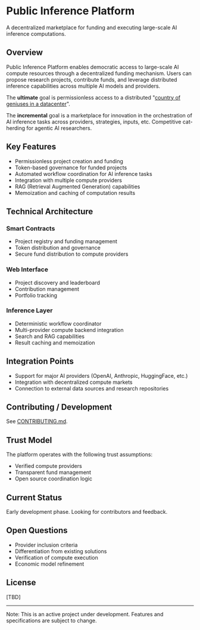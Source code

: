 # Public Inference Platform

A decentralized marketplace for funding and executing large-scale AI inference computations.

## Overview

Public Inference Platform enables democratic access to large-scale AI compute resources through a decentralized funding mechanism. Users can propose research projects, contribute funds, and leverage distributed inference capabilities across multiple AI models and providers.

The **ultimate** goal is permissionless access to a distributed "[country of geniuses in a datacenter](https://darioamodei.com/machines-of-loving-grace)".

The **incremental** goal is a marketplace for innovation in the orchestration of AI inference tasks across providers, strategies, inputs, etc. Competitive cat-herding for agentic AI researchers.

## Key Features

- Permissionless project creation and funding
- Token-based governance for funded projects
- Automated workflow coordination for AI inference tasks
- Integration with multiple compute providers
- RAG (Retrieval Augmented Generation) capabilities
- Memoization and caching of computation results

## Technical Architecture

### Smart Contracts
- Project registry and funding management
- Token distribution and governance
- Secure fund distribution to compute providers

### Web Interface
- Project discovery and leaderboard
- Contribution management
- Portfolio tracking

### Inference Layer
- Deterministic workflow coordinator
- Multi-provider compute backend integration
- Search and RAG capabilities
- Result caching and memoization

## Integration Points

- Support for major AI providers (OpenAI, Anthropic, HuggingFace, etc.)
- Integration with decentralized compute markets
- Connection to external data sources and research repositories

## Contributing / Development

See [CONTRIBUTING.md](./CONTRIBUTING.md).

## Trust Model

The platform operates with the following trust assumptions:
- Verified compute providers
- Transparent fund management
- Open source coordination logic

## Current Status

Early development phase. Looking for contributors and feedback.

## Open Questions

- Provider inclusion criteria
- Differentiation from existing solutions
- Verification of compute execution
- Economic model refinement

## License

[TBD]

---

Note: This is an active project under development. Features and specifications are subject to change.
